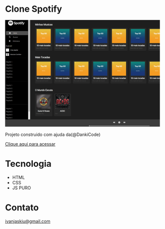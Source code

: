 # Clone Spotify

![preview](./spotfy/.github/spotify.png)

Projeto construido com ajuda da(@DankiCode)

[Clique aqui para acessar](https://ivan-jaskiu.github.io/Clone-Spotify/index.html)

# Tecnologia
- HTML
- CSS
- JS PURO

# Contato
ivanjaskiu@gmail.com
